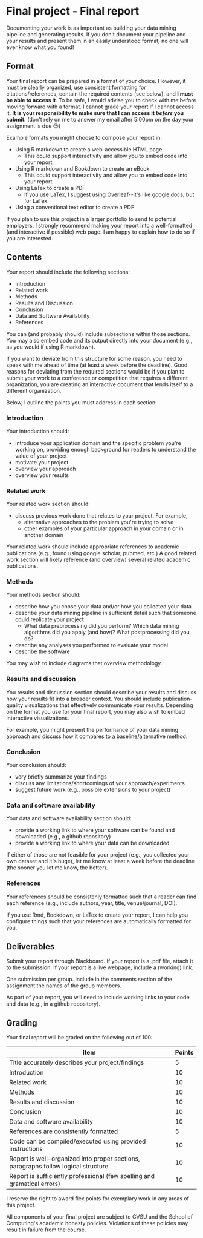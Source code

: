 # Final project - Final report

Documenting your work is as important as building your data mining pipeline and generating results.
If you don't document your pipeline and your results and present them in an easily understood format, no one will ever know what you found!

## Format

Your final report can be prepared in a format of your choice.
However, it must be clearly organized,
use consistent formatting for citations/references,
contain the required contents (see below),
and  **I must be able to access it**.
To be safe, I would advise you to check with me before moving forward with a format.
I cannot grade your report if I cannot access it.
**It is your responsibility to make sure that I can access it _before_ you submit.**
(don't rely on me to answer my email after 5:00pm on the day your assignment is due 😉)

Example formats you might choose to compose your report in:

- Using R markdown to create a web-accessible HTML page.
  - This could support interactivity and allow you to embed code into your report.
- Using R markdown and Bookdown to create an eBook.
  - This could support interactivity and allow you to embed code into your report.
- Using LaTex to create a PDF
  - If you use LaTex, I suggest using [Overleaf](https://www.overleaf.com/project)--it's like google docs, but for LaTex.
- Using a conventional text editor to create a PDF

If you plan to use this project in a larger portfolio to send to potential employers, I strongly recommend making your report into a well-formatted (and interactive if possible) web page.
I am happy to explain how to do so if you are interested.

## Contents

Your report should include the following sections:

- Introduction
- Related work
- Methods
- Results and Discussion
- Conclusion
- Data and Software Availability
- References

You can (and probably should) include subsections within those sections.
You may also embed code and its output directly into your document (e.g., as you would if using R markdown).

If you want to deviate from this structure for some reason, you need to speak with me ahead of time (at least a week before the deadline).
Good reasons for deviating from the required sections would be if you plan to submit your work to a conference or competition that requires a different organization, you are creating an interactive document that lends itself to a different organization.

Below, I outline the points you must address in each section:

### Introduction

Your introduction should:

- introduce your application domain and the specific problem you're working on, providing enough background for readers to understand the value of your project
- motivate your project
- overview your approach
- overview your results

### Related work

Your related work section should:

- discuss previous work done that relates to your project. For example,
  - alternative approaches to the problem you're trying to solve
  - other examples of your particular approach in your domain or in another domain

Your related work should include appropriate references to academic publications (e.g., found using google scholar, pubmed, etc.)
A good related work section will likely reference (and overview) several related academic publications.

### Methods

Your methods section should:

- describe how you chose your data and/or how you collected your data
- describe your data mining pipeline in sufficient detail such that someone could replicate your project
  - What data preprocessing did you perform? Which data mining algorithms did you apply (and how)? What postprocessing did you do?
- describe any analyses you performed to evaluate your model
- describe the software

You may wish to include diagrams that overview methodology.

### Results and discussion

You results and discussion section should describe your results and discuss how your results fit into a broader context.
You should include publication-quality visualizations that effectively communicate your results.
Depending on the format you use for your final report, you may also wish to embed interactive visualizations.

For example, you might present the performance of your data mining approach and discuss how it compares to a baseline/alternative method.

### Conclusion

Your conclusion should:

- very briefly summarize your findings
- discuss any limitations/shortcomings of your approach/experiments
- suggest future work (e.g., possible extensions to your project)

### Data and software availability

Your data and software availability section should:

- provide a working link to where your software can be found and downloaded (e.g., a github repository)
- provide a working link to where your data can be downloaded

If either of those are not feasible for your project (e.g., you collected your own dataset and it's huge), let me know at least a week before the deadline (the sooner you let me know, the better).

### References

Your references should be consistenly formatted such that a reader can find each reference (e.g., include authors, year, title, venue/journal, DOI).

If you use Rmd, Bookdown, or LaTex to create your report, I can help you configure things such that your references are automatically formatted for you.

## Deliverables

Submit your report through Blackboard.
If your report is a .pdf file, attach it to the submission.
If your report is a live webpage, include a (working) link.

One submission per group.
Include in the comments section of the assignment the names of the group members.

As part of your report, you will need to include working links to your code and data (e.g., in a github repository).

## Grading

Your final report will be graded on the following out of 100:

| Item | Points |
| --- | --- |
| Title accurately describes your project/findings | 5 |
| Introduction | 10 |
| Related work | 10 |
| Methods | 10 |
| Results and discussion | 10 |
| Conclusion | 10 |
| Data and software availability | 10 |
| References are consistently formatted | 5 |
| Code can be compiled/executed using provided instructions | 10 |
| Report is well-organized into proper sections, paragraphs follow logical structure | 10 |
| Report is sufficiently professional (few spelling and gramatical errors) | 10 |

I reserve the right to award flex points for exemplary work in any areas of this project.

All components of your final project are subject to GVSU and the School of Computing's academic honesty policies.
Violations of these policies may result in failure from the course.